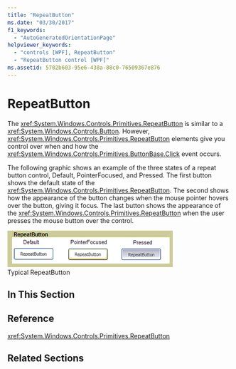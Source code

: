 ```yaml
---
title: "RepeatButton"
ms.date: "03/30/2017"
f1_keywords: 
  - "AutoGeneratedOrientationPage"
helpviewer_keywords: 
  - "controls [WPF], RepeatButton"
  - "RepeatButton control [WPF]"
ms.assetid: 5702b603-95e6-438a-88c0-76509367e876
---
```

# RepeatButton
The <xref:System.Windows.Controls.Primitives.RepeatButton> is similar to a <xref:System.Windows.Controls.Button>. However, <xref:System.Windows.Controls.Primitives.RepeatButton> elements give you control over when and how the <xref:System.Windows.Controls.Primitives.ButtonBase.Click> event occurs.  
  
 The following graphic shows an example of the three states of a repeat button control, Default, PointerFocused, and Pressed. The first button shows the default state of the <xref:System.Windows.Controls.Primitives.RepeatButton>. The second shows how the appearance of the button changes when the mouse pointer hovers over the button, giving it focus. The last button shows the appearance of the <xref:System.Windows.Controls.Primitives.RepeatButton> when the user presses the mouse button over the control.  
  
 ![Repeat button states](./media/ss-ctl-repeatbutton.png "SS_CTL_repeatbutton")  
Typical RepeatButton  
  
## In This Section  
  
## Reference  
 <xref:System.Windows.Controls.Primitives.RepeatButton>  
  
## Related Sections
